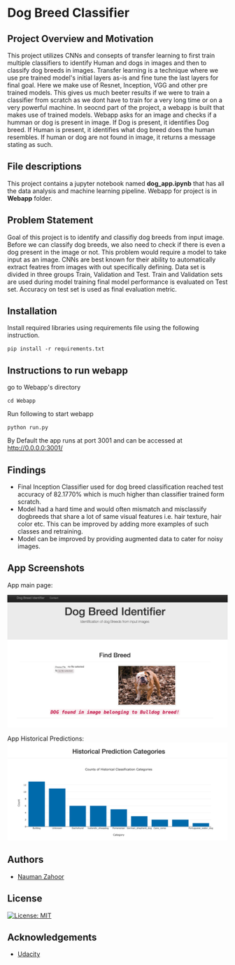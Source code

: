 # Dog Breed Classifier


## Project Overview and Motivation
This project utilizes CNNs and consepts of transfer learning to first train multiple classifiers to identify Human and dogs in images and then to classify dog breeds in images. Transfer learning is a technique where we use pre trained model's initial layers as-is and fine tune the last layers for final goal. Here we make use of Resnet, Inception, VGG and other pre trained models. This gives us much beeter results if we were to train a  classifier from scratch as we dont have to train for a very long time or on a very powerful machine. In seocnd part of the project, a webapp is built that makes use of trained models. Webapp asks for an image and checks if a humman or dog is present in image. If Dog is present, it identifies Dog breed. If Human is present, it identifies what dog breed does the human resembles. If human or dog are not found in image, it returns a message stating as such.

## File descriptions
This project contains a jupyter notebook named **dog_app.ipynb** that has all the data analysis and machine learning pipeline.
Webapp for project is in **Webapp** folder.

## Problem Statement
Goal of this project is to identify and classifiy dog breeds from input image. Before we can classify dog breeds, we also need to check if there is even a dog present in the image or not.
This problem would require a model to take input as an image. CNNs are best known for their ability to automatically extract featres from images with out specifically defining. 
Data set is divided in three groups Train, Validation and Test. Train and Validation sets are used during model training final model performance is evaluated on Test set. 
Accuracy on test set is used as final evaluation metric.

## Installation
Install required libraries using requirements file using the following instruction.
```
pip install -r requirements.txt 
```
## Instructions to run webapp

go to Webapp's directory
```
cd Webapp
```

Run following to start webapp
```
python run.py
```
By Default the app runs at port 3001 and can be accessed at http://0.0.0.0:3001/

## Findings
* Final Inception Classifier used for dog breed classification reached test accuracy of 82.1770% which is much higher than classifier trained form scratch.
* Model had a hard time and would often mismatch and misclassify dogbreeds that share a lot of same visual features i.e. hair texture, hair color etc. This can be improved by adding more examples of such classes and retraining.
* Model can be improved by providing augmented data to cater for noisy images.

## App Screenshots
App main page:

![Main page](https://github.com/nauman-zahoor/dog-breed-classifier/blob/main/Webapp/screenshots/webapp_screenshot1.png?raw=true)


App Historical Predictions:
![Historical Predictions](https://github.com/nauman-zahoor/dog-breed-classifier/blob/main/Webapp/screenshots/webapp_screenshot2.png?raw=true)

## Authors

* [Nauman Zahoor](https://github.com/nauman-zahoor/)

## License
[![License: MIT](https://img.shields.io/badge/License-MIT-yellow.svg)](https://opensource.org/licenses/MIT)

## Acknowledgements

* [Udacity](https://www.udacity.com/)

